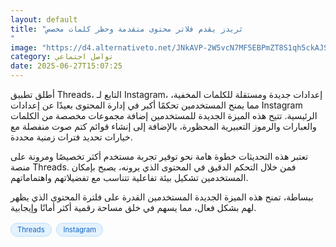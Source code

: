 ```yaml
---
layout: default
title: "ثريدز يقدم فلاتر محتوى متقدمة وحظر كلمات مخصص
"
image: "https://d4.alternativeto.net/JNkAVP-2W5vcN7MF5EBPmZT8S1qh5ckAJStn5jU9jOw/rs:fill:1520:760:0/g:ce:0:0/YWJzOi8vZGlzdC9jb250ZW50LzE3NTEwMzY4NDU5NTkucG5n.png"
category: تواصل اجتماعي
date: 2025-06-27T15:07:25
---
```


أطلق تطبيق Threads، التابع لـ Instagram، إعدادات جديدة ومستقلة للكلمات المخفية، مما يمنح المستخدمين تحكمًا أكبر في إدارة المحتوى بعيدًا عن إعدادات Instagram الرئيسية. تتيح هذه الميزة الجديدة للمستخدمين إضافة مجموعات مخصصة من الكلمات والعبارات والرموز التعبيرية المحظورة، بالإضافة إلى إنشاء قوائم كتم صوت منفصلة مع خيارات تحديد فترات زمنية محددة.

تعتبر هذه التحديثات خطوة هامة نحو توفير تجربة مستخدم أكثر تخصيصًا ومرونة على منصة Threads. فمن خلال التحكم الدقيق في المحتوى الذي يرونه، يصبح بإمكان المستخدمين تشكيل بيئة تفاعلية تتناسب مع تفضيلاتهم واهتماماتهم.

ببساطة، تمنح هذه الميزة الجديدة المستخدمين القدرة على فلترة المحتوى الذي يظهر لهم بشكل فعال، مما يسهم في خلق مساحة رقمية أكثر أمانًا وإيجابية.

<div style="margin-top:2px; margin-bottom:2px;"><a href="https://bidjadraft.github.io/?query=Threads" style="background:#e3f2fd; color:#1565c0; font-size:80%; border-radius:12px; padding:3px 10px; margin:2px 4px 2px 0; display:inline-block; border:1px solid #bbdefb; text-decoration:none;">Threads</a> <a href="https://bidjadraft.github.io/?query=Instagram" style="background:#e3f2fd; color:#1565c0; font-size:80%; border-radius:12px; padding:3px 10px; margin:2px 4px 2px 0; display:inline-block; border:1px solid #bbdefb; text-decoration:none;">Instagram</a></div><br><br>
